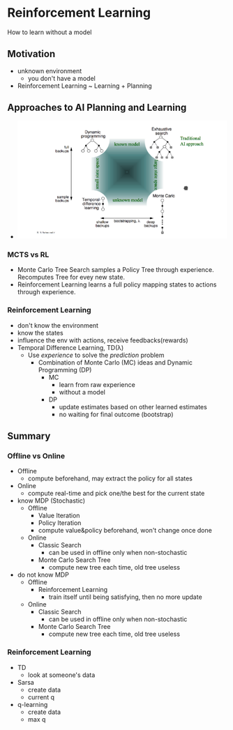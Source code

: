 # Reinforcement Learning

How to learn without a model

## Motivation
+ unknown environment
    * you don't have a model
+ Reinforcement Learning ~ Learning + Planning

## Approaches to AI Planning and Learning
+ ![ai-approaches](pics/ai-approaches.png)

### MCTS vs RL
+ Monte Carlo Tree Search samples a Policy Tree through experience. Recomputes Tree for evey new state.
+ Reinforcement Learning learns a full policy mapping states to actions through experience.

### Reinforcement Learning
+ don't know the environment
+ know the states
+ influence the env with actions, receive feedbacks(rewards)
+ Temporal Difference Learning, TD(λ)
    * Use _experience_ to solve the _prediction_ problem
        - Combination of Monte Carlo (MC) ideas and Dynamic Programming (DP)
            + MC
                * learn from raw experience
                * without a model
            + DP
                * update estimates based on other learned estimates
                * no waiting for final outcome (bootstrap)

## Summary

### Offline vs Online
+ Offline
    * compute beforehand, may extract the policy for all states
+ Online
    * compute real-time and pick one/the best for the current state
+ know MDP (Stochastic)
    * Offline
        - Value Iteration
        - Policy Iteration
        - compute value&policy beforehand, won't change once done
    * Online
        - Classic Search
            + can be used in offline only when non-stochastic
        - Monte Carlo Search Tree
            + compute new tree each time, old tree useless
+ do not know MDP
    * Offline
        - Reinforcement Learning
            + train itself until being satisfying, then no more update
    * Online
        - Classic Search
            + can be used in offline only when non-stochastic
        - Monte Carlo Search Tree
            + compute new tree each time, old tree useless

### Reinforcement Learning
+ TD
    * look at someone's data
+ Sarsa
    * create data
    * current q
+ q-learning
    * create data
    * max q